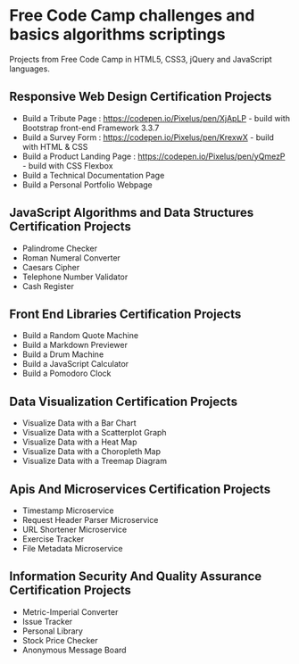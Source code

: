 # Free Code Camp challenges and basics algorithms scriptings

Projects from Free Code Camp in HTML5, CSS3, jQuery and JavaScript languages.

## Responsive Web Design Certification Projects

* Build a Tribute Page : https://codepen.io/Pixelus/pen/XjApLP  - build with Bootstrap front-end Framework 3.3.7
* Build a Survey Form : https://codepen.io/Pixelus/pen/KrexwX - build with HTML & CSS
* Build a Product Landing Page : https://codepen.io/Pixelus/pen/yQmezP - build with CSS Flexbox 
* Build a Technical Documentation Page
* Build a Personal Portfolio Webpage

## JavaScript Algorithms and Data Structures Certification Projects

* Palindrome Checker
* Roman Numeral Converter
* Caesars Cipher
* Telephone Number Validator
* Cash Register

## Front End Libraries Certification Projects

* Build a Random Quote Machine
* Build a Markdown Previewer
* Build a Drum Machine
* Build a JavaScript Calculator
* Build a Pomodoro Clock

## Data Visualization Certification Projects

* Visualize Data with a Bar Chart
* Visualize Data with a Scatterplot Graph
* Visualize Data with a Heat Map
* Visualize Data with a Choropleth Map
* Visualize Data with a Treemap Diagram

## Apis And Microservices Certification Projects

* Timestamp Microservice
* Request Header Parser Microservice
* URL Shortener Microservice
* Exercise Tracker
* File Metadata Microservice

## Information Security And Quality Assurance Certification Projects

* Metric-Imperial Converter
* Issue Tracker
* Personal Library
* Stock Price Checker
* Anonymous Message Board

